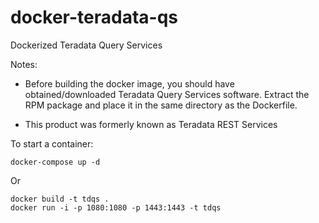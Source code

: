 # docker-teradata-qs

Dockerized Teradata Query Services

Notes:

* Before building the docker image, you should have obtained/downloaded Teradata Query Services software. Extract the RPM package and place it in the same directory as the Dockerfile.

* This product was formerly known as Teradata REST Services

To start a container:

`docker-compose up -d`

Or

```
docker build -t tdqs .
docker run -i -p 1080:1080 -p 1443:1443 -t tdqs
```
